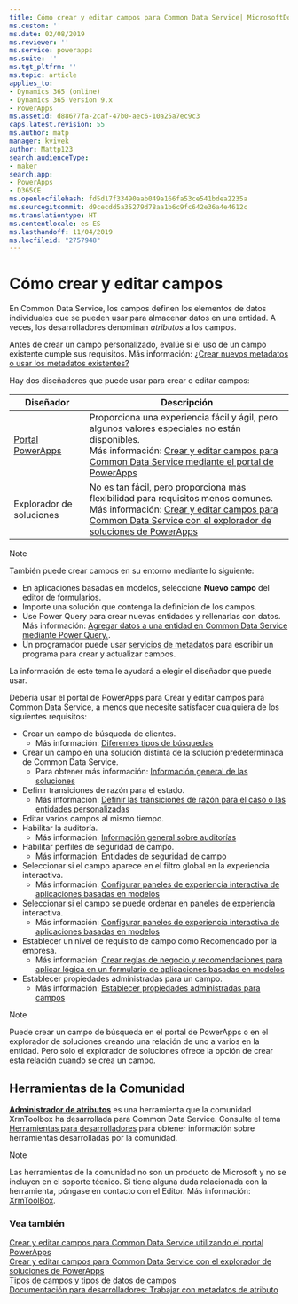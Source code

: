 ```yaml
---
title: Cómo crear y editar campos para Common Data Service| MicrosoftDocs
ms.custom: ''
ms.date: 02/08/2019
ms.reviewer: ''
ms.service: powerapps
ms.suite: ''
ms.tgt_pltfrm: ''
ms.topic: article
applies_to:
- Dynamics 365 (online)
- Dynamics 365 Version 9.x
- PowerApps
ms.assetid: d88677fa-2caf-47b0-aec6-10a25a7ec9c3
caps.latest.revision: 55
ms.author: matp
manager: kvivek
author: Mattp123
search.audienceType:
- maker
search.app:
- PowerApps
- D365CE
ms.openlocfilehash: fd5d17f33490aab049a166fa53ce541bdea2235a
ms.sourcegitcommit: d9cecdd5a35279d78aa1b6c9fc642e36a4e4612c
ms.translationtype: HT
ms.contentlocale: es-ES
ms.lasthandoff: 11/04/2019
ms.locfileid: "2757948"
---
```

# <a name="how-to-create-and-edit-fields"></a>Cómo crear y editar campos

En Common Data Service, los campos definen los elementos de datos individuales que se pueden usar para almacenar datos en una entidad. A veces, los desarrolladores denominan *atributos* a los campos. 
  
Antes de crear un campo personalizado, evalúe si el uso de un campo existente cumple sus requisitos. Más información: [¿Crear nuevos metadatos o usar los metadatos existentes?](create-edit-metadata.md#create-new-metadata-or-use-existing-metadata)

Hay dos diseñadores que puede usar para crear o editar campos:

|Diseñador| Descripción|
|--|--|
|[Portal PowerApps](https://make.powerapps.com/?utm_source=padocs&utm_medium=linkinadoc&utm_campaign=referralsfromdoc)|Proporciona una experiencia fácil y ágil, pero algunos valores especiales no están disponibles.<br />Más información: [Crear y editar campos para Common Data Service mediante el portal de PowerApps](create-edit-field-portal.md)|
|Explorador de soluciones|No es tan fácil, pero proporciona más flexibilidad para requisitos menos comunes.<br />Más información: [Crear y editar campos para Common Data Service con el explorador de soluciones de PowerApps](create-edit-field-solution-explorer.md) |

> [!NOTE]
> También puede crear campos en su entorno mediante lo siguiente:
> - En aplicaciones basadas en modelos, seleccione **Nuevo campo** del editor de formularios.
> - Importe una solución que contenga la definición de los campos.
> - Use Power Query para crear nuevas entidades y rellenarlas con datos.<br />Más información: [Agregar datos a una entidad en Common Data Service mediante Power Query.](/powerapps/maker/common-data-service/data-platform-cds-newentity-pq).
> - Un programador puede usar [servicios de metadatos](/powerapps/developer/common-data-service/use-web-services#metadata-services) para escribir un programa para crear y actualizar campos.

La información de este tema le ayudará a elegir el diseñador que puede usar. 

Debería usar el portal de PowerApps para Crear y editar campos para Common Data Service, a menos que necesite satisfacer cualquiera de los siguientes requisitos:

- Crear un campo de búsqueda de clientes. 
   - Más información: [Diferentes tipos de búsquedas](types-of-fields.md#different-types-of-lookups)
- Crear un campo en una solución distinta de la solución predeterminada de Common Data Service. 
   - Para obtener más información: [Información general de las soluciones](solutions-overview.md)
- Definir transiciones de razón para el estado. 
   - Más información: [Definir las transiciones de razón para el caso o las entidades personalizadas](define-status-reason-transitions.md)
- Editar varios campos al mismo tiempo.
- Habilitar la auditoría. 
   - Más información: [Información general sobre auditorías](../../developer/common-data-service/auditing-overview.md)
- Habilitar perfiles de seguridad de campo. 
   - Más información: [Entidades de seguridad de campo](../../developer/common-data-service/field-security-entities.md)
- Seleccionar si el campo aparece en el filtro global en la experiencia interactiva. 
   - Más información: [Configurar paneles de experiencia interactiva de aplicaciones basadas en modelos](../model-driven-apps/configure-interactive-experience-dashboards.md)
- Seleccionar si el campo se puede ordenar en paneles de experiencia interactiva. 
   - Más información: [Configurar paneles de experiencia interactiva de aplicaciones basadas en modelos](../model-driven-apps/configure-interactive-experience-dashboards.md)
- Establecer un nivel de requisito de campo como Recomendado por la empresa. 
   - Más información: [Crear reglas de negocio y recomendaciones para aplicar lógica en un formulario de aplicaciones basadas en modelos](../model-driven-apps/create-business-rules-recommendations-apply-logic-form.md)
- Establecer propiedades administradas para un campo. 
   - Más información: [Establecer propiedades administradas para campos](set-managed-properties-for-field.md)

> [!NOTE]
> Puede crear un campo de búsqueda en el portal de PowerApps o en el explorador de soluciones creando una relación de uno a varios en la entidad. Pero sólo el explorador de soluciones ofrece la opción de crear esta relación cuando se crea un campo.

## <a name="community-tools"></a>Herramientas de la Comunidad

**[Administrador de atributos](https://www.xrmtoolbox.com/plugins/DLaB.Xrm.AttributeManager/)** es una herramienta que la comunidad XrmToolbox ha desarrollada para Common Data Service. Consulte el tema [Herramientas para desarrolladores](https://docs.microsoft.com/dynamics365/customer-engagement/developer/developer-tools) para obtener información sobre herramientas desarrolladas por la comunidad.

> [!NOTE]
> Las herramientas de la comunidad no son un producto de Microsoft y no se incluyen en el soporte técnico. Si tiene alguna duda relacionada con la herramienta, póngase en contacto con el Editor. Más información: [XrmToolBox](https://www.xrmtoolbox.com).

### <a name="see-also"></a>Vea también  
[Crear y editar campos para Common Data Service utilizando el portal PowerApps](create-edit-field-portal.md)<br />
[Crear y editar campos para Common Data Service con el explorador de soluciones de PowerApps](create-edit-field-solution-explorer.md)<br />
[Tipos de campos y tipos de datos de campos](types-of-fields.md)<br />
[Documentación para desarrolladores: Trabajar con metadatos de atributo](/dynamics365/customer-engagement/developer/org-service/work-attribute-metadata)
 
